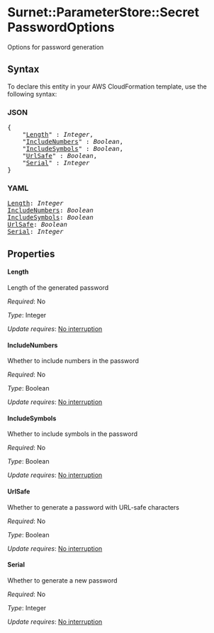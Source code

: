# Surnet::ParameterStore::Secret PasswordOptions

Options for password generation

## Syntax

To declare this entity in your AWS CloudFormation template, use the following syntax:

### JSON

<pre>
{
    "<a href="#length" title="Length">Length</a>" : <i>Integer</i>,
    "<a href="#includenumbers" title="IncludeNumbers">IncludeNumbers</a>" : <i>Boolean</i>,
    "<a href="#includesymbols" title="IncludeSymbols">IncludeSymbols</a>" : <i>Boolean</i>,
    "<a href="#urlsafe" title="UrlSafe">UrlSafe</a>" : <i>Boolean</i>,
    "<a href="#serial" title="Serial">Serial</a>" : <i>Integer</i>
}
</pre>

### YAML

<pre>
<a href="#length" title="Length">Length</a>: <i>Integer</i>
<a href="#includenumbers" title="IncludeNumbers">IncludeNumbers</a>: <i>Boolean</i>
<a href="#includesymbols" title="IncludeSymbols">IncludeSymbols</a>: <i>Boolean</i>
<a href="#urlsafe" title="UrlSafe">UrlSafe</a>: <i>Boolean</i>
<a href="#serial" title="Serial">Serial</a>: <i>Integer</i>
</pre>

## Properties

#### Length

Length of the generated password

_Required_: No

_Type_: Integer

_Update requires_: [No interruption](https://docs.aws.amazon.com/AWSCloudFormation/latest/UserGuide/using-cfn-updating-stacks-update-behaviors.html#update-no-interrupt)

#### IncludeNumbers

Whether to include numbers in the password

_Required_: No

_Type_: Boolean

_Update requires_: [No interruption](https://docs.aws.amazon.com/AWSCloudFormation/latest/UserGuide/using-cfn-updating-stacks-update-behaviors.html#update-no-interrupt)

#### IncludeSymbols

Whether to include symbols in the password

_Required_: No

_Type_: Boolean

_Update requires_: [No interruption](https://docs.aws.amazon.com/AWSCloudFormation/latest/UserGuide/using-cfn-updating-stacks-update-behaviors.html#update-no-interrupt)

#### UrlSafe

Whether to generate a password with URL-safe characters

_Required_: No

_Type_: Boolean

_Update requires_: [No interruption](https://docs.aws.amazon.com/AWSCloudFormation/latest/UserGuide/using-cfn-updating-stacks-update-behaviors.html#update-no-interrupt)

#### Serial

Whether to generate a new password

_Required_: No

_Type_: Integer

_Update requires_: [No interruption](https://docs.aws.amazon.com/AWSCloudFormation/latest/UserGuide/using-cfn-updating-stacks-update-behaviors.html#update-no-interrupt)

